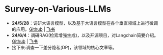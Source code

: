 # Survey-on-Various-LLMs
* **24/5/28**：调研大语言模型，以及基于大语言模型在各个垂直领域上进行微调的应用。[Github](./LLMs-Survey.md) | [飞书](https://w001bq5fla4.feishu.cn/docx/CsrgdC9vIo577zxILiJcUpunnTh?from=from_copylink)
* **24/6/4**：调研RAG(检索增强生成)，以及开源项目，对Langchain简要介绍。[Github](./RAG-Survey.md) | [飞书](https://w001bq5fla4.feishu.cn/wiki/Nh7gw9N6Wiz5qekxKNXc3dsCnjd?from=from_copylink)
* 接下来:调查一下差分隐私(DP)，该领域的核心文章等。